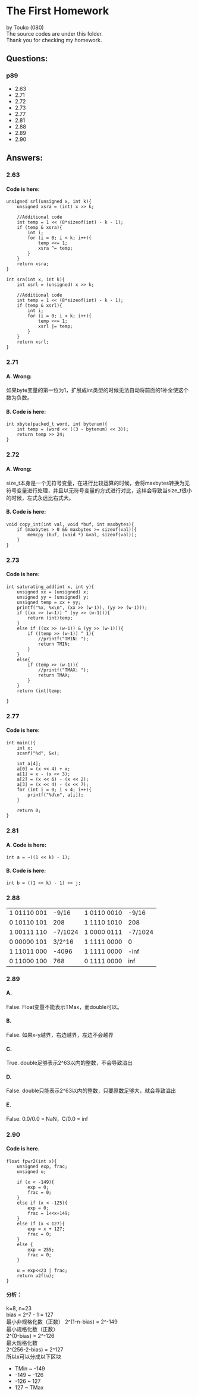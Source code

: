 # The First Homework

by Touko (080)  
The source codes are under this folder.  
Thank you for checking my homework.  

## Questions:

### p89

- 2.63
- 2.71
- 2.72
- 2.73
- 2.77
- 2.81
- 2.88
- 2.89
- 2.90

## Answers:

### 2.63

#### Code is here:

```
unsigned srl(unsigned x, int k){
    unsigned xsra = (int) x >> k;
    
    //Additional code
    int temp = 1 << (8*sizeof(int) - k - 1);
    if (temp & xsra){
        int i;
        for (i = 0; i < k; i++){
            temp <<= 1;
            xsra ^= temp;
        }
    }
    return xsra; 
}

int sra(int x, int k){
    int xsrl = (unsigned) x >> k;
    
    //Additional code
    int temp = 1 << (8*sizeof(int) - k - 1);
    if (temp & xsrl){
        int i;
        for (i = 0; i < k; i++){
            temp <<= 1;
            xsrl |= temp;
        }
    }
    return xsrl;    
}
```

### 2.71

#### A. Wrong:

如果byte变量的第一位为1，扩展成int类型的时候无法自动将前面的1补全使这个数为负数。

#### B. Code is here:

```
int xbyte(packed_t word, int bytenum){
    int temp = (word << ((3 - bytenum) << 3));
    return temp >> 24;
}
```

### 2.72

#### A. Wrong:

size_t本身是一个无符号变量，在进行比较运算的时候，会将maxbytes转换为无符号变量进行处理，并且以无符号变量的方式进行对比，这样会导致当size_t很小的时候，左式永远比右式大。

#### B. Code is here:

```
void copy_int(int val, void *buf, int maxbytes){
    if (maxbytes > 0 && maxbytes >= sizeof(val)){
        memcpy (buf, (void *) &val, sizeof(val));
    }
} 
```

### 2.73

#### Code is here:

```
int saturating_add(int x, int y){
    unsigned xx = (unsigned) x;
    unsigned yy = (unsigned) y;
    unsigned temp = xx + yy;
    printf("%x, %x\n", (xx >> (w-1)), (yy >> (w-1)));
    if ((xx >> (w-1)) ^ (yy >> (w-1))){
        return (int)temp;
    }
    else if ((xx >> (w-1)) & (yy >> (w-1))){
        if ((temp >> (w-1)) ^ 1){
            //printf("TMIN: ");
            return TMIN;
        }
    }
    else{
        if (temp >> (w-1)){
            //printf("TMAX: ");
            return TMAX;
        }
    }
    return (int)temp;
    
}
```

### 2.77

#### Code is here:

```
int main(){
    int x;
    scanf("%d", &x);
    
    int a[4];
    a[0] = (x << 4) + x;
    a[1] = x - (x << 3);
    a[2] = (x << 6) - (x << 2);
    a[3] = (x << 4) - (x << 7);
    for (int i = 0; i < 4; i++){
        printf("%d\n", a[i]);
    }
    
    return 0;
}
```

### 2.81

#### A. Code is here:

```
int a = ~((1 << k) - 1);
```

#### B. Code is here:

```
int b = ((1 << k) - 1) << j;
```

### 2.88

|               |          |               |          |
| :----------   | :------- | :------------ | :------- |  
| 1 01110 001   | -9/16    | 1 0110 0010   | -9/16    |  
| 0 10110 101   | 208      | 1 1110 1010   | 208      |  
| 1 00111 110   | -7/1024  | 1 0000 0111   | -7/1024  |   
| 0 00000 101   | 3/2^16   | 1 1111 0000   | 0        |  
| 1 11011 000   | -4096    | 1 1111 0000   | -inf     |  
| 0 11000 100   | 768      | 0 1111 0000   | inf      |  
 

### 2.89

#### A.  

False.
Float变量不能表示TMax，而double可以。

#### B.  

False.
如果x-y越界，右边越界，左边不会越界

#### C.

True.
double足够表示2^63以内的整数，不会导致溢出

#### D.

False.
double只能表示2^63以内的整数，只要原数足够大，就会导致溢出

#### E.

False.
0.0/0.0 = NaN，C/0.0 = inf

### 2.90

#### Code is here.
```
float fpwr2(int x){
    unsigned exp, frac;
    unsigned u;
    
    if (x < -149){
        exp = 0;
        frac = 0;
    }
    else if (x < -125){
        exp = 0;
        frac = 1<<x+149;
    }
    else if (x < 127){
        exp = x + 127;
        frac = 0;
    }
    else {
        exp = 255;
        frac = 0;
    }
    
    u = exp<<23 | frac;
    return u2f(u);
}
```

#### 分析：

k=8, n=23  
bias = 2^7 - 1 = 127  
最小非规格化数（正数）
2^(1-n-bias) = 2^-149  
最小规格化数（正数）  
2^(0-bias) = 2^-126  
最大规格化数  
2^(256-2-bias) = 2^127  
所以x可以分成以下区块  

- TMin ~ -149
- -149 ~ -126
- -126 ~ 127
- 127 ~ TMax

